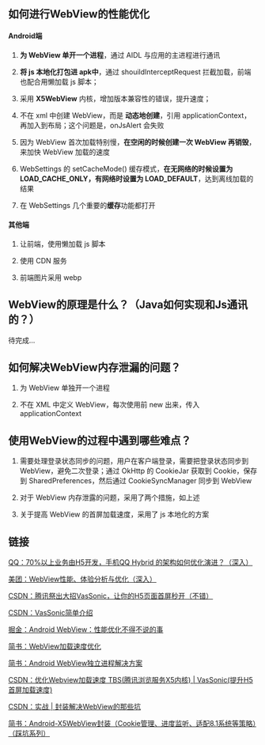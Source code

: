 ## 如何进行WebView的性能优化
#### Android端

1. **为 WebView 单开一个进程**，通过 AIDL 与应用的主进程进行通讯

2. **将 js 本地化打包进 apk中**，通过 shouildInterceptRequest 拦截加载，前端也配合用懒加载 js 脚本；

3. 采用 **X5WebView** 内核，增加版本兼容性的错误，提升速度；

4. 不在 xml 中创建 WebView，而是 **动态地创建**，引用 applicationContext，再加入到布局；这个问题是，onJsAlert 会失败

5. 因为 WebView 首次加载特别慢，**在空闲的时候创建一次 WebView 再销毁**，来加快 WebView 加载的速度

6. WebSettings 的 setCacheMode() 缓存模式，**在无网络的时候设置为 LOAD_CACHE_ONLY，有网络时设置为 LOAD_DEFAULT**，达到离线加载的结果

7. 在 WebSettings 几个重要的**缓存**功能都打开

#### 其他端

1. 让前端，使用懒加载 js 脚本

2. 使用 CDN 服务

3. 前端图片采用 webp

## WebView的原理是什么？（Java如何实现和Js通讯的？）


待完成...


## 如何解决WebView内存泄漏的问题？

1. 为 WebView 单独开一个进程

2. 不在 XML 中定义 WebView，每次使用前 new 出来，传入 applicationContext


## 使用WebView的过程中遇到哪些难点？

1. 需要处理登录状态同步的问题，用户在客户端登录，需要把登录状态同步到 WebView，避免二次登录；通过 OkHttp 的 CookieJar 获取到 Cookie，保存到 SharedPreferences，然后通过 CookieSyncManager 同步到 WebView

2. 对于 WebView 内存泄露的问题，采用了两个措施，如上述

3. 关于提高 WebView 的首屏加载速度，采用了 js 本地化的方案


## 链接
[QQ：70%以上业务由H5开发，手机QQ Hybrid 的架构如何优化演进？（深入）](https://mp.weixin.qq.com/s/evzDnTsHrAr2b9jcevwBzA?)


[美团：WebView性能、体验分析与优化（深入）](https://tech.meituan.com/2017/06/09/webviewperf.html)


[CSDN：腾讯祭出大招VasSonic，让你的H5页面首屏秒开（不错）](https://blog.csdn.net/tencent__open/article/details/77324952)


[CSDN：VasSonic简单介绍](https://blog.csdn.net/oqzuser1587576/article/details/87975943)


[掘金：Android WebView：性能优化不得不说的事](https://juejin.im/entry/57d6434067f3560057e50b20)

[简书：WebView加载速度优化](https://www.jianshu.com/p/427600ca2107)


[简书：Android WebView独立进程解决方案](https://www.jianshu.com/p/b66c225c19e2)


[CSDN：优化Webview加载速度 TBS\(腾讯浏览服务X5内核\) | VasSonic\(提升H5首屏加载速度\)](https://blog.csdn.net/u012982629/article/details/81357154)


[CSDN：实战 | 封装解决WebView的那些坑](https://blog.csdn.net/developandroid/article/details/73280151)


[简书：Android-X5WebView封装（Cookie管理、进度监听、适配8.1系统等策略）（踩坑系列）](https://www.jianshu.com/p/88084a66c256)